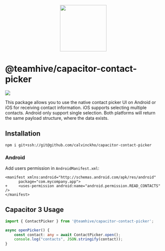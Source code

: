 <p align="center">
    <img width="150px" src="https://user-images.githubusercontent.com/13732623/63229908-7d8a8100-c1d3-11e9-955e-31aff33d07e1.png">
</p>

# @teamhive/capacitor-contact-picker

<img src="https://img.shields.io/npm/v/teamhive/capacitor-contact-picker?style=flat-square" />

This package allows you to use the native contact picker UI on Android or iOS for receiving contact information. iOS supports selecting multiple contacts. Android only support single selection. Both platforms will return the same payload structure, where the data exists.

## Installation
```
npm i git+ssh://git@github.com/calvinckho/capacitor-contact-picker
```

### Android
Add users permission in `AndroidManifest.xml`:
```
<manifest xmlns:android="http://schemas.android.com/apk/res/android"
      package="com.mycompany.app">
+     <uses-permission android:name="android.permission.READ_CONTACTS" />
</manifest>    
```

## Capacitor 3 Usage
```ts
import { ContactPicker } from '@teamhive/capacitor-contact-picker';

async openPicker() {
    const contact: any = await ContactPicker.open();
    console.log("contacts", JSON.stringify(contact));
}

```
